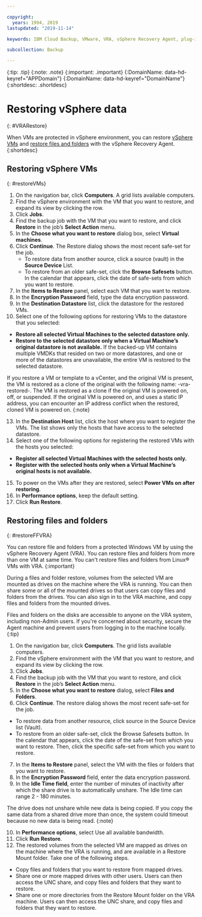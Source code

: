 ```yaml
---

copyright:
  years: 1994, 2019
lastupdated: "2019-11-14"

keywords: IBM Cloud Backup, VMware, VRA, vSphere Recovery Agent, plug-in, plugin, EVault, Carbonite, vSphere, backups

subcollection: Backup

---
```

{:tip: .tip}
{:note: .note}
{:important: .important}
{:DomainName: data-hd-keyref="APPDomain"}
{:DomainName: data-hd-keyref="DomainName"}
{:shortdesc: .shortdesc}

# Restoring vSphere data
{: #VRARestore}

When VMs are protected in vSphere environment, you can restore [vSphere VMs](#restoreVMs) and [restore files and folders](#restoreFFVRA)  with the vSphere Recovery Agent.
{:shortdesc}

## Restoring vSphere VMs
{: #restoreVMs}

1.	On the navigation bar, click **Computers**. A grid lists available computers.
2.	Find the vSphere environment with the VM that you want to restore, and expand its view by clicking the row.
3.	Click **Jobs**.
4.	Find the backup job with the VM that you want to restore, and click **Restore** in the job’s **Select Action** menu.
5.	In the **Choose what you want to restore** dialog box, select **Virtual machines**.
6.	Click **Continue**. The Restore dialog shows the most recent safe-set for the job.
    * To restore data from another source, click a source (vault) in the **Source Device** List.
    *	To restore from an older safe-set, click the **Browse Safesets** button. In the calendar that appears, click the date of safe-sets from which you want to restore.
7.	In the **Items to Restore** panel, select each VM that you want to restore.
8.	In the **Encryption Password** field, type the data encryption password.
9.	In the **Destination Datastore** list, click the datastore for the restored VMs.
10.	Select one of the following options for restoring VMs to the datastore that you selected:
   * **Restore all selected Virtual Machines to the selected datastore only.**
   * **Restore to the selected datastore only when a Virtual Machine’s original datastore is not available.** If the backed-up VM contains multiple VMDKs that resided on two or more datastores, and one or more of the datastores are unavailable, the entire VM is restored to the selected datastore.

   If you restore a VM or template to a vCenter, and the original VM is present, the VM is restored as a clone of the original with the following name: <VMname>-vra-restored-<Date>. The VM is restored as a clone if the original VM is powered on, off, or suspended. If the original VM is powered on, and uses a static IP address, you can encounter an IP address conflict when the restored, cloned VM is powered on.
   {:note}

13.	In the **Destination Host** list, click the host where you want to register the VMs. The list shows only the hosts that have access to the selected datastore.
14.	Select one of the following options for registering the restored VMs with the hosts you selected:
   * **Register all selected Virtual Machines with the selected  hosts only.**
   * **Register with the selected hosts only when a Virtual Machine’s original hosts is not available.**
15.	To power on the VMs after they are restored, select **Power VMs on after restoring**.
16.	In **Performance options**, keep the default setting.
17.	Click **Run Restore**.

## Restoring files and folders
{: #restoreFFVRA}

You can restore file and folders from a protected Windows VM by using the vSphere Recovery Agent (VRA). You can restore files and folders from more than one VM at same time. You can't restore files and folders from Linux&reg; VMs with VRA.
{:important}

During a files and folder restore, volumes from the selected VM are mounted as drives on the machine where the VRA is running. You can then share some or all of the mounted drives so that users can copy files and folders from the drives. You can also sign in to the VRA machine, and copy files and folders from the mounted drives.

Files and folders on the disks are accessible to anyone on the VRA system, including non-Admin users. If you're concerned about security, secure the Agent machine and prevent users from logging in to the machine locally.
{:tip}

1. On the navigation bar, click **Computers**. The grid lists available computers.
2. Find the vSphere environment with the VM that you want to restore, and expand its view by clicking the row.
3. Click **Jobs**.
4. Find the backup job with the VM that you want to restore, and click **Restore** in the job’s **Select Action** menu.
5. In the **Choose what you want to restore** dialog, select **Files and Folders**.
6. Click **Continue**. The restore dialog shows the most recent safe-set for the job.
  * To restore data from another resource, click source in the Source Device list (Vault).
  * To restore from an older safe-set, click the Browse Safesets button. In the calendar that appears, click the date of the safe-set from which you want to restore. Then, click the specific safe-set from which you want to restore.
7. In the **Items to Restore** panel, select the VM with the files or folders that you want to restore.
8. In the **Encryption Password** field, enter the data encryption password.
9. In the **Idle Time field**, enter the number of minutes of inactivity after which the share drive is to automatically unshare. The Idle time can range 2 - 180 minutes.

  The drive does not unshare while new data is being copied. If you copy the same data from a shared drive more than once, the system could timeout because no new data is being read.
  {:note}

10.	In **Performance options**, select Use all available bandwidth.
11.	Click **Run Restore**.
12. The restored volumes from the selected VM are mapped as drives on the machine where the VRA is running, and are available in a Restore Mount folder.  Take one of the following steps.
  * Copy files and folders that you want to restore from mapped drives.
  * Share one or more mapped drives with other users. Users can then access the UNC share, and copy files and folders that they want to restore.
  * Share one or more directories from the Restore Mount folder on the VRA machine. Users can then access the UNC share, and copy files and folders that they want to restore.
